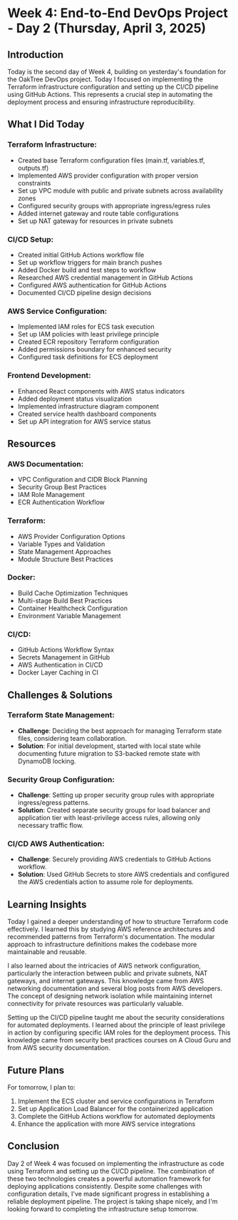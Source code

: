 # **Week 4: End-to-End DevOps Project - Day 2 (Thursday, April 3, 2025)**

## **Introduction**

Today is the second day of Week 4, building on yesterday's foundation for the OakTree DevOps project. Today I focused on implementing the Terraform infrastructure configuration and setting up the CI/CD pipeline using GitHub Actions. This represents a crucial step in automating the deployment process and ensuring infrastructure reproducibility.

## **What I Did Today**

### **Terraform Infrastructure:**

- Created base Terraform configuration files (main.tf, variables.tf, outputs.tf)
- Implemented AWS provider configuration with proper version constraints
- Set up VPC module with public and private subnets across availability zones
- Configured security groups with appropriate ingress/egress rules
- Added internet gateway and route table configurations
- Set up NAT gateway for resources in private subnets

### **CI/CD Setup:**

- Created initial GitHub Actions workflow file
- Set up workflow triggers for main branch pushes
- Added Docker build and test steps to workflow
- Researched AWS credential management in GitHub Actions
- Configured AWS authentication for GitHub Actions
- Documented CI/CD pipeline design decisions

### **AWS Service Configuration:**

- Implemented IAM roles for ECS task execution
- Set up IAM policies with least privilege principle
- Created ECR repository Terraform configuration
- Added permissions boundary for enhanced security
- Configured task definitions for ECS deployment

### **Frontend Development:**

- Enhanced React components with AWS status indicators
- Added deployment status visualization
- Implemented infrastructure diagram component
- Created service health dashboard components
- Set up API integration for AWS service status

## **Resources**

### **AWS Documentation:**

- VPC Configuration and CIDR Block Planning
- Security Group Best Practices
- IAM Role Management
- ECR Authentication Workflow

### **Terraform:**

- AWS Provider Configuration Options
- Variable Types and Validation
- State Management Approaches
- Module Structure Best Practices

### **Docker:**

- Build Cache Optimization Techniques
- Multi-stage Build Best Practices
- Container Healthcheck Configuration
- Environment Variable Management

### **CI/CD:**

- GitHub Actions Workflow Syntax
- Secrets Management in GitHub
- AWS Authentication in CI/CD
- Docker Layer Caching in CI

## **Challenges & Solutions**

### **Terraform State Management:**

- **Challenge**: Deciding the best approach for managing Terraform state files, considering team collaboration.
- **Solution**: For initial development, started with local state while documenting future migration to S3-backed remote state with DynamoDB locking.

### **Security Group Configuration:**

- **Challenge**: Setting up proper security group rules with appropriate ingress/egress patterns.
- **Solution**: Created separate security groups for load balancer and application tier with least-privilege access rules, allowing only necessary traffic flow.

### **CI/CD AWS Authentication:**

- **Challenge**: Securely providing AWS credentials to GitHub Actions workflow.
- **Solution**: Used GitHub Secrets to store AWS credentials and configured the AWS credentials action to assume role for deployments.

## **Learning Insights**

Today I gained a deeper understanding of how to structure Terraform code effectively. I learned this by studying AWS reference architectures and recommended patterns from Terraform's documentation. The modular approach to infrastructure definitions makes the codebase more maintainable and reusable.

I also learned about the intricacies of AWS network configuration, particularly the interaction between public and private subnets, NAT gateways, and internet gateways. This knowledge came from AWS networking documentation and several blog posts from AWS developers. The concept of designing network isolation while maintaining internet connectivity for private resources was particularly valuable.

Setting up the CI/CD pipeline taught me about the security considerations for automated deployments. I learned about the principle of least privilege in action by configuring specific IAM roles for the deployment process. This knowledge came from security best practices courses on A Cloud Guru and from AWS security documentation.

## **Future Plans**

For tomorrow, I plan to:

1. Implement the ECS cluster and service configurations in Terraform
2. Set up Application Load Balancer for the containerized application
3. Complete the GitHub Actions workflow for automated deployments
4. Enhance the application with more AWS service integrations

## **Conclusion**

Day 2 of Week 4 was focused on implementing the infrastructure as code using Terraform and setting up the CI/CD pipeline. The combination of these two technologies creates a powerful automation framework for deploying applications consistently. Despite some challenges with configuration details, I've made significant progress in establishing a reliable deployment pipeline. The project is taking shape nicely, and I'm looking forward to completing the infrastructure setup tomorrow.